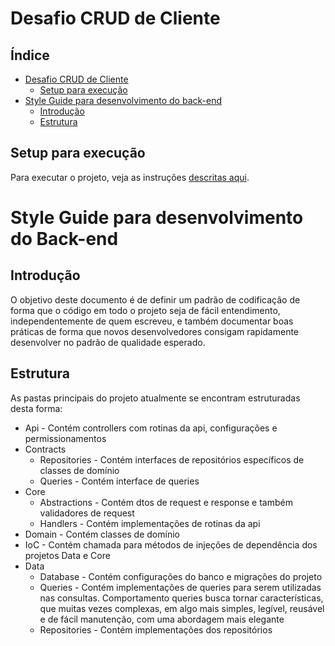 # Desafio CRUD de Cliente

## Índice
- [Desafio CRUD de Cliente](#desafio-crud-de-cliente)
  - [Setup para execução](#Setup-para-execução)
- [Style Guide para desenvolvimento do back-end](#style-guide-para-desenvolvimento-do-back-end)
  - [Introdução](#introdução)
  - [Estrutura](#estrutura)

## Setup para execução
Para executar o projeto, veja as instruções [descritas aqui](Setup.md).

# Style Guide para desenvolvimento do Back-end

## Introdução
O objetivo deste documento é de definir um padrão de codificação de forma que o código em todo o 
projeto seja de fácil entendimento, independentemente de quem escreveu, e também documentar boas 
práticas de forma que novos desenvolvedores consigam rapidamente desenvolver no padrão de qualidade
esperado.

## Estrutura
As pastas principais do projeto atualmente se encontram estruturadas desta forma:
* Api - Contém controllers com rotinas da api, configurações e permissionamentos
* Contracts
  * Repositories - Contém interfaces de repositórios específicos de classes de domínio
  * Queries - Contém interface de queries
* Core
  * Abstractions - Contém dtos de request e response e também validadores de request
  * Handlers - Contém implementações de rotinas da api
* Domain - Contém classes de domínio
* IoC - Contém chamada para métodos de injeções de dependência dos projetos Data e Core
* Data
  * Database - Contém configurações do banco e migrações do projeto
  * Queries - Contém implementações de queries para serem utilizadas nas consultas. Comportamento queries busca tornar características, que muitas vezes complexas, em algo mais simples, legível, reusável e de fácil manutenção, com uma abordagem mais elegante
  * Repositories - Contém implementações dos repositórios